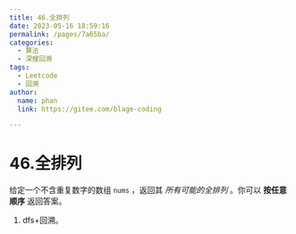 ```yaml
---
title: 46.全排列
date: 2023-05-16 18:59:16
permalink: /pages/7a65ba/
categories: 
  - 算法
  - 深搜回溯
tags: 
  - Leetcode
  - 回溯
author: 
  name: phan
  link: https://gitee.com/blage-coding

---
```

# 46.全排列

给定一个不含重复数字的数组 `nums` ，返回其 *所有可能的全排列* 。你可以 **按任意顺序** 返回答案。

1. dfs+回溯。